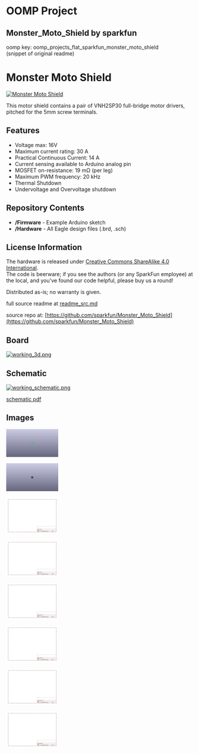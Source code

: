 # OOMP Project  
## Monster_Moto_Shield  by sparkfun  
  
oomp key: oomp_projects_flat_sparkfun_monster_moto_shield  
(snippet of original readme)  
  
Monster Moto Shield  
===================  
  
[![Monster Moto Shield](https://cdn.sparkfun.com//assets/parts/4/4/9/1/10182-01.jpg "Monster Moto Shield")](https://www.sparkfun.com/products/10182)  
  
This motor shield contains a pair of VNH2SP30 full-bridge motor drivers, pitched for the 5mm screw terminals.   
  
Features  
-------------------  
* Voltage max: 16V  
* Maximum current rating: 30 A  
* Practical Continuous Current: 14 A  
* Current sensing available to Arduino analog pin  
* MOSFET on-resistance: 19 mΩ (per leg)  
* Maximum PWM frequency: 20 kHz  
* Thermal Shutdown  
* Undervoltage and Overvoltage shutdown  
  
  
Repository Contents  
-------------------  
* **/Firmware** - Example Arduino sketch   
* **/Hardware** - All Eagle design files (.brd, .sch)  
<!--- * **/Production** - Test bed files and production panel files  
This folder doesn't actually resist, so I removed it from the README. --->  
  
  
License Information  
-------------------  
The hardware is released under [Creative Commons ShareAlike 4.0 International](https://creativecommons.org/licenses/by-sa/4.0/).  
The code is beerware; if you see the authors (or any SparkFun employee) at the local, and you've found our code helpful, please buy us a round!  
  
Distributed as-is; no warranty is given.  
  
  full source readme at [readme_src.md](readme_src.md)  
  
source repo at: [https://github.com/sparkfun/Monster_Moto_Shield](https://github.com/sparkfun/Monster_Moto_Shield)  
## Board  
  
[![working_3d.png](working_3d_600.png)](working_3d.png)  
## Schematic  
  
[![working_schematic.png](working_schematic_600.png)](working_schematic.png)  
  
[schematic pdf](working_schematic.pdf)  
## Images  
  
[![working_3D_bottom.png](working_3D_bottom_140.png)](working_3D_bottom.png)  
  
[![working_3D_top.png](working_3D_top_140.png)](working_3D_top.png)  
  
[![working_assembly_page_01.png](working_assembly_page_01_140.png)](working_assembly_page_01.png)  
  
[![working_assembly_page_02.png](working_assembly_page_02_140.png)](working_assembly_page_02.png)  
  
[![working_assembly_page_03.png](working_assembly_page_03_140.png)](working_assembly_page_03.png)  
  
[![working_assembly_page_04.png](working_assembly_page_04_140.png)](working_assembly_page_04.png)  
  
[![working_assembly_page_05.png](working_assembly_page_05_140.png)](working_assembly_page_05.png)  
  
[![working_assembly_page_06.png](working_assembly_page_06_140.png)](working_assembly_page_06.png)  
